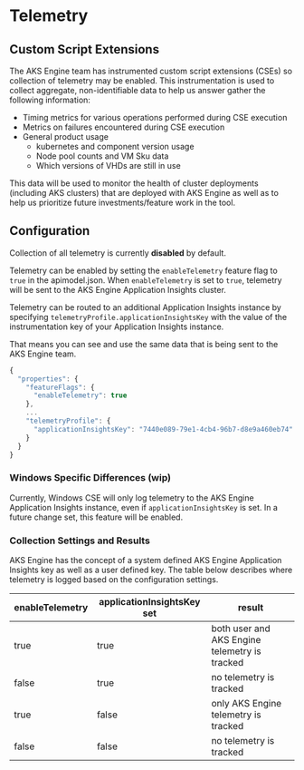 # Telemetry

## Custom Script Extensions

The AKS Engine team has instrumented custom script extensions (CSEs) so collection of telemetry may 
be enabled. This instrumentation is used to collect aggregate, non-identifiable data to help us 
answer gather the following information:

- Timing metrics for various operations performed during CSE execution
- Metrics on failures encountered during CSE execution
- General product usage
  - kubernetes and component version usage
  - Node pool counts and VM Sku data
  - Which versions of VHDs are still in use

This data will be used to monitor the health of cluster deployments (including AKS clusters) that 
are deployed with AKS Engine as well as to help us prioritize future investments/feature work in 
the tool.

## Configuration

Collection of all telemetry is currently **disabled** by default.

Telemetry can be enabled by setting the `enableTelemetry` feature flag to `true` in the 
apimodel.json. When `enableTelemetry` is set to `true`, telemetry will be sent to the AKS Engine 
Application Insights cluster.

Telemetry can be routed to an additional Application Insights instance by specifying 
`telemetryProfile.applicationInsightsKey` with the value of the instrumentation key of your 
Application Insights instance. 

That means you can see and use the same data that is being sent to the AKS Engine team.

``` javascript
{
  "properties": {
    "featureFlags": {
      "enableTelemetry": true
    },
    ...
    "telemetryProfile": {
      "applicationInsightsKey": "7440e089-79e1-4cb4-96b7-d8e9a460eb74"
    }
  }
}
```

### Windows Specific Differences (wip)

Currently, Windows CSE will only log telemetry to the AKS Engine Application Insights instance, even
if `applicationInsightsKey` is set. In a future change set, this feature will be enabled.

### Collection Settings and Results

AKS Engine has the concept of a system defined AKS Engine Application Insights key as well as a user
defined key. The table below describes where telemetry is logged based on the configuration
settings.

| enableTelemetry  | applicationInsightsKey set | result |
| ------------- | ------------- | ------------- |
| true | true | both user and AKS Engine telemetry is tracked |
| false  | true  | no telemetry is tracked |
| true | false | only AKS Engine telemetry is tracked |
| false | false | no telemetry is tracked |